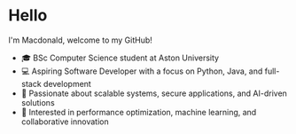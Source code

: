 # Hello
 I'm Macdonald, welcome to my GitHub!
* 🎓 BSc Computer Science student at Aston University
* 💻 Aspiring Software Developer with a focus on Python, Java, and full-stack development
* 🚀 Passionate about scalable systems, secure applications, and AI-driven solutions
* 🧠 Interested in performance optimization, machine learning, and collaborative innovation
